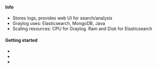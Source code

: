 #### Info
* Stores logs, provides web UI for search/analysis
* Graylog uses: Elasticsearch, MongoDB, Java
* Scaling resources: CPU for Graylog. Ram and Disk for Elasticsearch

#### Getting started
* 
* 
* 
